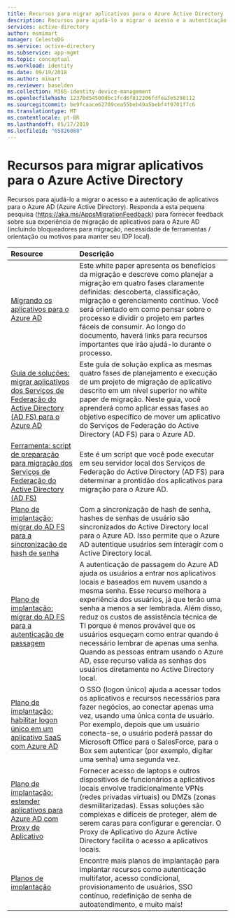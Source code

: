 ```yaml
---
title: Recursos para migrar aplicativos para o Azure Active Directory | Microsoft Docs
description: Recursos para ajudá-lo a migrar o acesso e a autenticação de aplicativos para o Azure AD (Azure Active Directory).
services: active-directory
author: msmimart
manager: CelesteDG
ms.service: active-directory
ms.subservice: app-mgmt
ms.topic: conceptual
ms.workload: identity
ms.date: 09/19/2018
ms.author: mimart
ms.reviewer: baselden
ms.collection: M365-identity-device-management
ms.openlocfilehash: 12370d54500dbc1fcd6f812206fdfea3e5298112
ms.sourcegitcommit: be9fcaace62709cea55beb49a5bebf4f9701f7c6
ms.translationtype: MT
ms.contentlocale: pt-BR
ms.lasthandoff: 05/17/2019
ms.locfileid: "65826088"
---
```

# <a name="resources-for-migrating-applications-to-azure-active-directory"></a>Recursos para migrar aplicativos para o Azure Active Directory

Recursos para ajudá-lo a migrar o acesso e a autenticação de aplicativos para o Azure AD (Azure Active Directory). Responda a esta pequena pesquisa (https://aka.ms/AppsMigrationFeedback) para fornecer feedback sobre sua experiência de migração de aplicativos para o Azure AD (incluindo bloqueadores para migração, necessidade de ferramentas / orientação ou motivos para manter seu IDP local). 

| Resource  | Descrição  |
|:-----------|:-------------|
|[Migrando os aplicativos para o Azure AD](https://aka.ms/migrateapps/whitepaper) | Este white paper apresenta os benefícios da migração e descreve como planejar a migração em quatro fases claramente definidas: descoberta, classificação, migração e gerenciamento contínuo. Você será orientado em como pensar sobre o processo e dividir o projeto em partes fáceis de consumir. Ao longo do documento, haverá links para recursos importantes que irão ajudá-lo durante o processo. |
|[Guia de soluções: migrar aplicativos dos Serviços de Federação do Active Directory (AD FS) para o Azure AD](https://aka.ms/migrateapps/adfssolutionguide) | Este guia de solução explica as mesmas quatro fases de planejamento e execução de um projeto de migração de aplicativo descrito em um nível superior no white paper de migração. Neste guia, você aprenderá como aplicar essas fases ao objetivo específico de mover um aplicativo do Serviços de Federação do Active Directory (AD FS) para o Azure AD.|
| [Ferramenta: script de preparação para migração dos Serviços de Federação do Active Directory (AD FS)](https://aka.ms/migrateapps/adfstools) | Este é um script que você pode executar em seu servidor local dos Serviços de Federação do Active Directory (AD FS) para determinar a prontidão dos aplicativos para migração para o Azure AD.|
| [Plano de implantação: migrar do AD FS para a sincronização de hash de senha](https://aka.ms/ADFSTOPHSDPDownload) | Com a sincronização de hash de senha, hashes de senhas de usuário são sincronizados do Active Directory local para o Azure AD. Isso permite que o Azure AD autentique usuários sem interagir com o Active Directory local.| 
| [Plano de implantação: migrar do AD FS para a autenticação de passagem](https://aka.ms/ADFSTOPTADPDownload)|A autenticação de passagem do Azure AD ajuda os usuários a entrar nos aplicativos locais e baseados em nuvem usando a mesma senha. Esse recurso melhora a experiência dos usuários, já que terão uma senha a menos a ser lembrada. Além disso, reduz os custos de assistência técnica de TI porque é menos provável que os usuários esqueçam como entrar quando é necessário lembrar de apenas uma senha. Quando as pessoas entram usando o Azure AD, esse recurso valida as senhas dos usuários diretamente no Active Directory local.|
| [Plano de implantação: habilitar logon único em um aplicativo SaaS com Azure AD](https://aka.ms/SSODPDownload) | O SSO (logon único) ajuda a acessar todos os aplicativos e recursos necessários para fazer negócios, ao conectar apenas uma vez, usando uma única conta de usuário. Por exemplo, depois que um usuário conecta-se, o usuário poderá passar do Microsoft Office para o SalesForce, para o Box sem autenticar (por exemplo, digitar uma senha) uma segunda vez. 
| [Plano de implantação: estender aplicativos para Azure AD com Proxy de Aplicativo](https://aka.ms/AppProxyDPDownload)| Fornecer acesso de laptops e outros dispositivos de funcionários a aplicativos locais envolve tradicionalmente VPNs (redes privadas virtuais) ou DMZs (zonas desmilitarizadas). Essas soluções são complexas e difíceis de proteger, além de serem caras para configurar e gerenciar. O Proxy de Aplicativo do Azure Active Directory facilita o acesso a aplicativos locais. |
| [Planos de implantação](../fundamentals/active-directory-deployment-plans.md) | Encontre mais planos de implantação para implantar recursos como autenticação multifator, acesso condicional, provisionamento de usuários, SSO contínuo, redefinição de senha de autoatendimento, e muito mais! |


